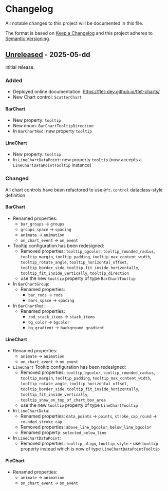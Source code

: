 # Changelog

All notable changes to this project will be documented in this file.

The format is based on [Keep a Changelog](http://keepachangelog.com/en/1.0.0/)
and this project adheres to [Semantic Versioning](http://semver.org/spec/v2.0.0.html).

## [Unreleased] - 2025-05-dd

Initial release.

### Added

- Deployed online documentation: https://flet-dev.github.io/flet-charts/
- New Chart control: `ScatterChart`

#### BarChart

- New property: `tooltip`
- New enum: `BarChartTooltipDirection`
- In `BarChartRod`: new property `tooltip`

#### LineChart

- New property: `tooltip`
- In `LineChartDataPoint`: new property `tooltip` (now accepts a `LineChartDataPointTooltip` instance)

### Changed

All chart controls have been refactored to use `@ft.control` dataclass-style definition

#### BarChart

- Renamed properties:
    - `bar_groups` → `groups`
    - `groups_space` → `spacing`
    - `animate` → `animation`
    - `on_chart_event` → `on_event`
- Tooltip configuration has been redesigned:
    - Removed properties: `tooltip_bgcolor`, `tooltip_rounded_radius`, `tooltip_margin`, `tooltip_padding`, `tooltip_max_content_width`, `tooltip_rotate_angle`, `tooltip_horizontal_offset`, `tooltip_border_side`, `tooltip_fit_inside_horizontally`, `tooltip_fit_inside_vertically`, `tooltip_direction`
    - use the new `tooltip` property of type `BarChartTooltip`
- In `BarChartGroup`:
    - Renamed properties: 
      - `bar_rods` → `rods`
      - `bars_space` → `spacing`
- In `BarChartRod`:
    - Renamed properties: 
      - `rod_stack_items` → `stack_items`
      - `bg_color` → `bgcolor`
      - `bg_gradient` → `background_gradient`

#### LineChart

- Renamed properties:
    - `animate` → `animation`
    - `on_chart_event` → `on_event`
- `LineChart` Tooltip configuration has been redesigned:
    - Removed properties: `tooltip_bgcolor`, `tooltip_rounded_radius`, `tooltip_margin`, `tooltip_padding`, `tooltip_max_content_width`, `tooltip_rotate_angle`, `tooltip_horizontal_offset`, `tooltip_border_side`, `tooltip_fit_inside_horizontally`, `tooltip_fit_inside_vertically`, `tooltip_show_on_top_of_chart_box_area`
    - use the new `tooltip` property of type `LineChartTooltip` 
- In `LineChartData`:
    - Renamed properties: `data_points` → `points`, `stroke_cap_round` → `rounded_stroke_cap`
    - Removed properties: `above_line_bgcolor`, `below_line_bgcolor`
    - Renamed property: `selected_below_line`
- In `LineChartDataPoint`:
    - Removed properties: `tooltip_align`, `tooltip_style` - use `tooltip` property instead which is now of type `LineChartDataPointTooltip`

#### PieChart

- Renamed properties:
    - `animate` → `animation`
    - `on_chart_event` → `on_event`


[Unreleased]: https://github.com/flet-dev/flet-charts/releases/tag/0.1.0
